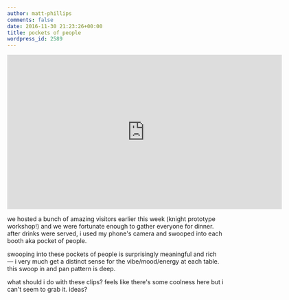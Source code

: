 ```yaml
---
author: matt-phillips
comments: false
date: 2016-11-30 21:23:26+00:00
title: pockets of people
wordpress_id: 2589
---
```


<div class="embed-container"><iframe allowfullscreen="" frameborder="0" height="360" mozallowfullscreen="" src="https://player.vimeo.com/video/193754983" webkitallowfullscreen="" width="640"></iframe></div>

we hosted a bunch of amazing visitors earlier this week (knight prototype workshop!) and we were fortunate enough to gather everyone for dinner. after drinks were served, i used my phone's camera and swooped into each booth aka pocket of people.

swooping into these pockets of people is surprisingly meaningful and rich &mdash; i very much get a distinct sense for the vibe/mood/energy at each table. this swoop in and pan pattern is deep.

what should i do with these clips? feels like there's some coolness here but i can't seem to grab it. ideas?
